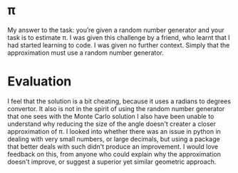 # π
My answer to the task: you’re given a random number generator and your task is to estimate π.
I was given this challenge by a friend, who learnt that I had started learning to code.
I was given no further context. Simply that the approximation must use a random number generator.
# Evaluation
I feel that the solution is a bit cheating, because it uses a radians to degrees convertor.
It also is not in the spirit of using the random number generator that one sees with the Monte Carlo solution
I also have been unable to understand why reducing the size of the angle doesn't creater a closer approximation of π. 
I looked into whether there was an issue in python in dealing with very small numbers, or large decimals, but using a package that better deals with such didn't produce an improvement.
I would love feedback on this, from anyone who could explain why the approximation doesn't improve, or suggest a superior yet similar geometric approach.
